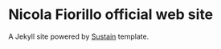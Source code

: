 # Nicola Fiorillo official web site

A Jekyll site powered by [Sustain](https://github.com/jekyller/sustain) template.
